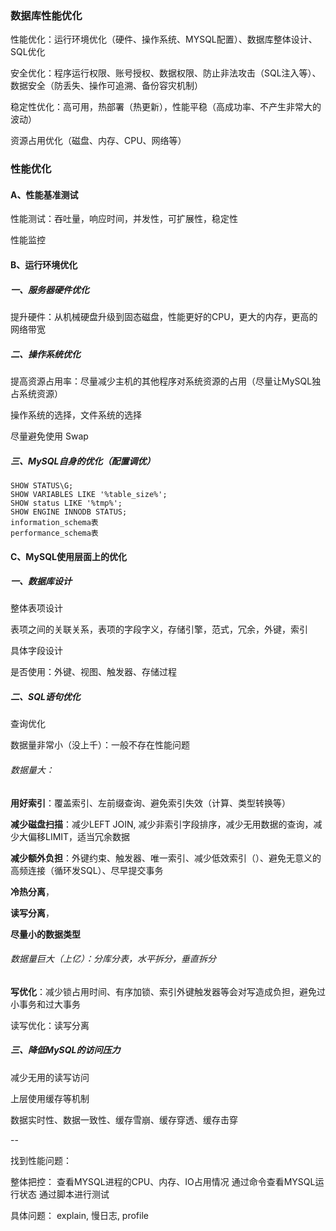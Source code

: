 

### 数据库性能优化

性能优化：运行环境优化（硬件、操作系统、MYSQL配置）、数据库整体设计、SQL优化

安全优化：程序运行权限、账号授权、数据权限、防止非法攻击（SQL注入等）、数据安全（防丢失、操作可追溯、备份容灾机制）

稳定性优化：高可用，热部署（热更新），性能平稳（高成功率、不产生非常大的波动）

资源占用优化（磁盘、内存、CPU、网络等）



### 性能优化

#### A、性能基准测试

性能测试：吞吐量，响应时间，并发性，可扩展性，稳定性

性能监控



#### B、运行环境优化

##### 一、服务器硬件优化

提升硬件：从机械硬盘升级到固态磁盘，性能更好的CPU，更大的内存，更高的网络带宽

##### 二、操作系统优化

提高资源占用率：尽量减少主机的其他程序对系统资源的占用（尽量让MySQL独占系统资源）

操作系统的选择，文件系统的选择

尽量避免使用 Swap

##### 三、MySQL自身的优化（配置调优）

```
SHOW STATUS\G;
SHOW VARIABLES LIKE '%table_size%';
SHOW status LIKE '%tmp%';
SHOW ENGINE INNODB STATUS;
information_schema表
performance_schema表
```



#### C、MySQL使用层面上的优化

##### 一、数据库设计

整体表项设计

表项之间的关联关系，表项的字段字义，存储引擎，范式，冗余，外键，索引

具体字段设计

是否使用：外键、视图、触发器、存储过程

##### 二、SQL语句优化

查询优化

数据量非常小（没上千）：一般不存在性能问题

###### 数据量大：

**用好索引**：覆盖索引、左前缀查询、避免索引失效（计算、类型转换等）

**减少磁盘扫描**：减少LEFT JOIN, 减少非索引字段排序，减少无用数据的查询，减少大偏移LIMIT，适当冗余数据

**减少额外负担**：外键约束、触发器、唯一索引、减少低效索引（）、避免无意义的高频连接（循环发SQL）、尽早提交事务

**冷热分离**，

**读写分离**，

**尽量小的数据类型**

###### 数据量巨大（上亿）：分库分表，水平拆分，垂直拆分



**写优化**：减少锁占用时间、有序加锁、索引外键触发器等会对写造成负担，避免过小事务和过大事务

读写优化：读写分离



##### 三、降低MySQL的访问压力

减少无用的读写访问

上层使用缓存等机制

数据实时性、数据一致性、缓存雪崩、缓存穿透、缓存击穿



--

找到性能问题：

整体把控：
查看MYSQL进程的CPU、内存、IO占用情况
通过命令查看MYSQL运行状态
通过脚本进行测试

具体问题：
explain, 慢日志, profile